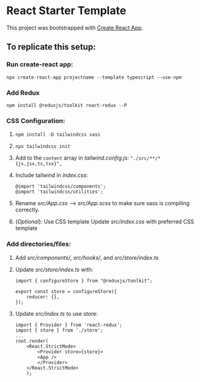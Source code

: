 # React Starter Template

This project was bootstrapped with [Create React App](https://github.com/facebook/create-react-app).

## To replicate this setup:

### Run create-react app: 
`npx create-react-app projectname --template typescript --use-npm`

### Add Redux
`npm install @reduxjs/toolkit react-redux --P`

### CSS Configuration:

1. `npm install -D tailwindcss sass`
2. `npx tailwindcss init`
3. Add to the `content` array in *tailwind.config.js*: `"./src/**/*{js,jsx,ts,tsx}",`

4. Include tailwind in *index.css*:

    ```@import 'tailwindcss/base';
    @import 'tailwindcss/components';
    @import 'tailwindcss/utilities';
    ```

5. Rename *src/App.css* --> *src/App.scss* to make sure sass is compiling correctly.

6. (*Optional*): Use CSS template
Update *src/index.css* with preferred CSS template

### Add directories/files:
1. Add *src/components/*, *src/hooks/*, and *src/store/index.ts*

2. Update *src/store/index.ts* with:

    ```
    import { configureStore } from "@reduxjs/toolkit";

    export const store = configureStore({
        reducer: {},
    });
    ```
    
3. Update *src/index.ts* to use store:

    ```
    import { Provider } from 'react-redux';
    import { store } from './store';
    ...
    root.render(
        <React.StrictMode>
            <Provider store={store}>
            <App />
            </Provider>
        </React.StrictMode>
        );
    ```

